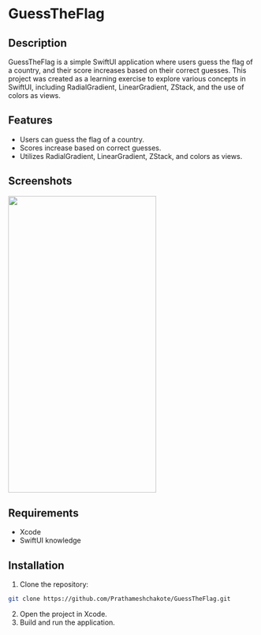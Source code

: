 
# GuessTheFlag

## Description

GuessTheFlag is a simple SwiftUI application where users guess the flag of a country, and their score increases based on their correct guesses. This project was created as a learning exercise to explore various concepts in SwiftUI, including RadialGradient, LinearGradient, ZStack, and the use of colors as views.

## Features

- Users can guess the flag of a country.
- Scores increase based on correct guesses.
- Utilizes RadialGradient, LinearGradient, ZStack, and colors as views.

## Screenshots
 <img src="https://github.com/Prathameshchakote/GuessTheFlag/assets/30796045/5685328e-c4d5-4107-b29a-cc3603c06a59" width="300" height="600">
 </br>

## Requirements

- Xcode 
- SwiftUI knowledge

## Installation

1. Clone the repository:

```bash
git clone https://github.com/Prathameshchakote/GuessTheFlag.git
```

2. Open the project in Xcode.
3. Build and run the application.
